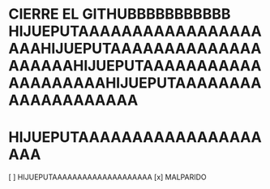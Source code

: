 # CIERRE EL GITHUBBBBBBBBBBB HIJUEPUTAAAAAAAAAAAAAAAAAAAAHIJUEPUTAAAAAAAAAAAAAAAAAAAAHIJUEPUTAAAAAAAAAAAAAAAAAAAAHIJUEPUTAAAAAAAAAAAAAAAAAAAA
# HIJUEPUTAAAAAAAAAAAAAAAAAAAA
[ ] HIJUEPUTAAAAAAAAAAAAAAAAAAAA
[x] MALPARIDO
